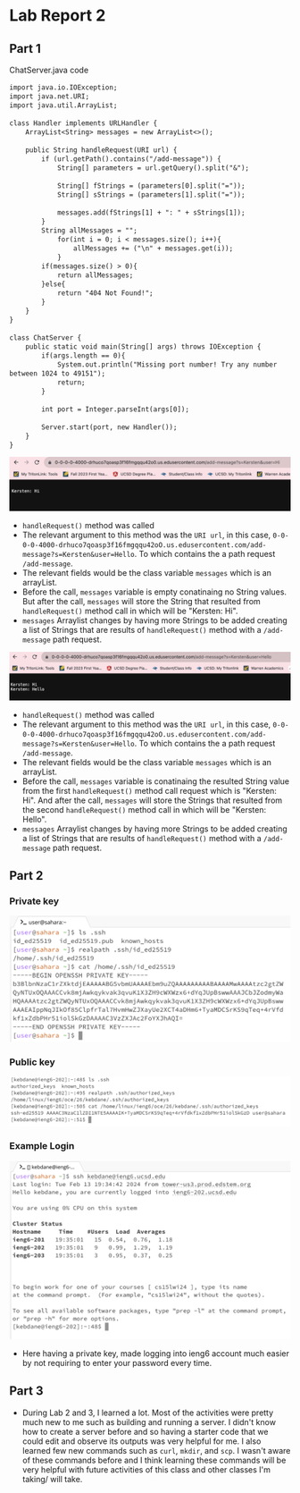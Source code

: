 # Lab Report 2

## Part 1

ChatServer.java code
```
import java.io.IOException;
import java.net.URI;
import java.util.ArrayList;

class Handler implements URLHandler {
    ArrayList<String> messages = new ArrayList<>();

    public String handleRequest(URI url) {
        if (url.getPath().contains("/add-message")) {
            String[] parameters = url.getQuery().split("&");
            
            String[] fStrings = (parameters[0].split("="));
            String[] sStrings = (parameters[1].split("="));

            messages.add(fStrings[1] + ": " + sStrings[1]);
        }  
        String allMessages = "";
            for(int i = 0; i < messages.size(); i++){
                allMessages += ("\n" + messages.get(i));
            }
        if(messages.size() > 0){
            return allMessages;
        }else{
            return "404 Not Found!";
        }
    }
}       

class ChatServer {
    public static void main(String[] args) throws IOException {
        if(args.length == 0){
            System.out.println("Missing port number! Try any number between 1024 to 49151");
            return;
        }

        int port = Integer.parseInt(args[0]);

        Server.start(port, new Handler());
    }
}
```
![Image](LabReport2ss.png)
* `handleRequest()` method was called
* The relevant argument to this method was the `URI url`, in this case, `0-0-0-0-4000-drhuco7qoasp3f16fmgqqu42oO.us.edusercontent.com/add-message?s=Kersten&user=Hello`. To which contains the a path request `/add-message`.
* The relevant fields would be the class variable `messages` which is an arrayList.
* Before the call, `messages` variable is empty conatinaing no String values. But after the call, `messages` will store the String that resulted from `handleRequest()` method call in which will be "Kersten: Hi".
* `messages` Arraylist changes by having more Strings to be added creating a list of Strings that are results of `handleRequest()` method with a `/add-message` path request.

![Image](LabReport2ss1.png)
* `handleRequest()` method was called
* The relevant argument to this method was the `URI url`, in this case, `0-0-0-0-4000-drhuco7qoasp3f16fmgqqu42oO.us.edusercontent.com/add-message?s=Kersten&user=Hello`. To which contains the a path request `/add-message`.
* The relevant fields would be the class variable `messages` which is an arrayList.
* Before the call, `messages` variable is conatinaing the resulted String value from the first `handleRequest()` method call request which is "Kersten: Hi". And after the call, `messages` will store the Strings that resulted from the second `handleRequest()` method call in which will be "Kersten: Hello".
* `messages` Arraylist changes by having more Strings to be added creating a list of Strings that are results of `handleRequest()` method with a `/add-message` path request.

## Part 2

### Private key
![Image](SS1.png)

### Public key
![Image](S2.png)

### Example Login
![Image](SS3.png)
* Here having a private key, made logging into ieng6 account much easier by not requiring to enter your password every time.

## Part 3
* During Lab 2 and 3, I learned a lot. Most of the activities were pretty much new to me such as building and running a server. I didn't know how to create a server before and so having a starter code that we could edit and observe its outputs was very helpful for me. I also learned few new commands such as `curl`, `mkdir`, and `scp`. I wasn't aware of these commands before and I think learning these commands will be very helpful with future activities of this class and other classes I'm taking/ will take. 

